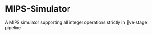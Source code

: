 # MIPS-Simulator

A MIPS simulator supporting all integer operations strictly in ve-stage pipeline
